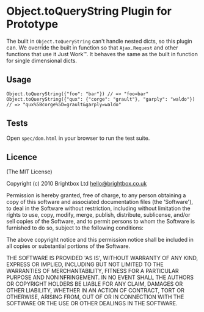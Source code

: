 # Object.toQueryString Plugin for Prototype

The built in `Object.toQueryString` can't handle nested dicts, so this plugin can. We override the built in function so that `Ajax.Request` and other functions that use it Just Work™. It behaves the same as the built in function for single dimensional dicts.

## Usage

	Object.toQueryString({"foo": "bar"}) // => "foo=bar"
	Object.toQueryString({"qux": {"corge": "grault"}, "garply": "waldo"}) // => "qux%5Bcorge%5D=grault&garply=waldo"

## Tests

Open `spec/dom.html` in your browser to run the test suite.

## Licence

(The MIT License)

Copyright (c) 2010 Brightbox Ltd <hello@brightbox.co.uk>

Permission is hereby granted, free of charge, to any person obtaining
a copy of this software and associated documentation files (the
'Software'), to deal in the Software without restriction, including
without limitation the rights to use, copy, modify, merge, publish,
distribute, sublicense, and/or sell copies of the Software, and to
permit persons to whom the Software is furnished to do so, subject to
the following conditions:

The above copyright notice and this permission notice shall be
included in all copies or substantial portions of the Software.

THE SOFTWARE IS PROVIDED 'AS IS', WITHOUT WARRANTY OF ANY KIND,
EXPRESS OR IMPLIED, INCLUDING BUT NOT LIMITED TO THE WARRANTIES OF
MERCHANTABILITY, FITNESS FOR A PARTICULAR PURPOSE AND NONINFRINGEMENT.
IN NO EVENT SHALL THE AUTHORS OR COPYRIGHT HOLDERS BE LIABLE FOR ANY
CLAIM, DAMAGES OR OTHER LIABILITY, WHETHER IN AN ACTION OF CONTRACT,
TORT OR OTHERWISE, ARISING FROM, OUT OF OR IN CONNECTION WITH THE
SOFTWARE OR THE USE OR OTHER DEALINGS IN THE SOFTWARE.
